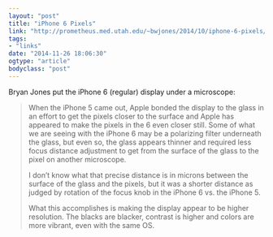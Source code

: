 ```yaml
---
layout: "post"
title: "iPhone 6 Pixels"
link: "http://prometheus.med.utah.edu/~bwjones/2014/10/iphone-6-pixels/"
tags: 
- "links"
date: "2014-11-26 18:06:30"
ogtype: "article"
bodyclass: "post"
---
```


Bryan Jones put the iPhone 6 (regular) display under a microscope:

> When the iPhone 5 came out, Apple bonded the display to the glass in an effort to get the pixels closer to the surface and Apple has appeared to make the pixels in the 6 even closer still. Some of what we are seeing with the iPhone 6 may be a polarizing filter underneath the glass, but even so, the glass appears thinner and required less focus distance adjustment to get from the surface of the glass to the pixel on another microscope.
> 
>  I don’t know what that precise distance is in microns between the surface of the glass and the pixels, but it was a shorter distance as judged by rotation of the focus knob in the iPhone 6 vs. the iPhone 5.
> 
>  What this accomplishes is making the display appear to be higher resolution. The blacks are blacker, contrast is higher and colors are more vibrant, even with the same OS.